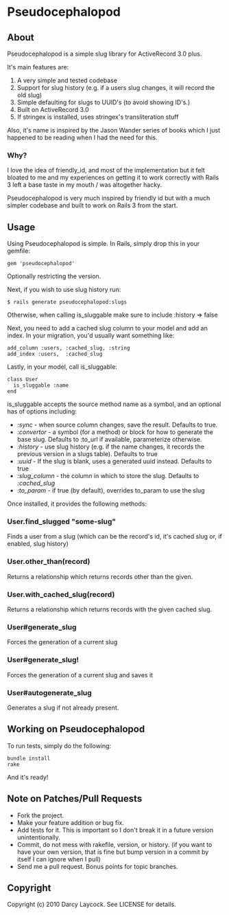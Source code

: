 # Pseudocephalopod #

## About ###

Pseudocephalopod is a simple slug library for ActiveRecord 3.0 plus.

It's main features are:

1. A very simple and tested codebase
2. Support for slug history (e.g. if a users slug changes, it will record the old slug)
3. Simple defaulting for slugs to UUID's (to avoid showing ID's.)
4. Built on ActiveRecord 3.0
5. If stringex is installed, uses stringex's transliteration stuff

Also, it's name is inspired by the Jason Wander series of books which I just happened to be
reading when I had the need for this.

### Why? ###

I love the idea of friendly\_id, and most of the implementation but it felt bloated
to me and my experiences on getting it to work correctly with Rails 3 left a base taste
in my mouth / was altogether hacky.

Pseudocephalopod is very much inspired by friendly id but with a much simpler codebase
and built to work on Rails 3 from the start.

## Usage ##

Using Pseudocephalopod is simple. In Rails, simply drop this in your gemfile:

    gem 'pseudocephalopod'
    
Optionally restricting the version.

Next, if you wish to use slug history run:

    $ rails generate pseudocephalopod:slugs
    
Otherwise, when calling is\_sluggable make sure to include :history => false

Next, you need to add a cached slug column to your model and add an index. In your migration,
you'd usually want something like:

    add_column :users, :cached_slug, :string
    add_index :users,  :cached_slug
    
Lastly, in your model, call is\_sluggable:

    class User
      is_sluggable :name
    end
    
is\_sluggable accepts the source method name as a symbol, and an optional has of options including:

* _:sync_ - when source column changes, save the result. Defaults to true.
* _:convertor_ - a symbol (for a method) or block for how to generate the base slug. Defaults to :to\_url if available, parameterize otherwise.
* _:history_ - use slug history (e.g. if the name changes, it records the previous version in a slugs table). Defaults to true
* _:uuid_ - If the slug is blank, uses a generated uuid instead. Defaults to true
* _:slug\_column_ - the column in which to store the slug. Defaults to _:cached\_slug_
* _:to\_param_ - if true (by default), overrides to_param to use the slug

Once installed, it provides the following methods:

### User.find_slugged "some-slug" ###

Finds a user from a slug (which can be the record's id, it's cached slug or, if enabled, slug history)

### User.other\_than(record) ###

Returns a relationship which returns records other than the given.

### User.with\_cached\_slug(record) ###

Returns a relationship which returns records with the given cached slug.

### User#generate\_slug ###

Forces the generation of a current slug

### User#generate\_slug! ###

Forces the generation of a current slug and saves it

### User#autogenerate\_slug ###

Generates a slug if not already present.

## Working on Pseudocephalopod ##

To run tests, simply do the following:

    bundle install
    rake

And it's ready!

## Note on Patches/Pull Requests ##
 
* Fork the project.
* Make your feature addition or bug fix.
* Add tests for it. This is important so I don't break it in a future version unintentionally.
* Commit, do not mess with rakefile, version, or history. (if you want to have your own version, that is fine but bump version in a commit by itself I can ignore when I pull)
* Send me a pull request. Bonus points for topic branches.

## Copyright ##

Copyright (c) 2010 Darcy Laycock. See LICENSE for details.
